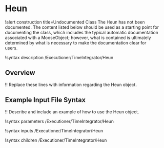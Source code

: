 # Heun

!alert construction title=Undocumented Class
The Heun has not been documented. The content listed below should be used as a starting point for
documenting the class, which includes the typical automatic documentation associated with a
MooseObject; however, what is contained is ultimately determined by what is necessary to make the
documentation clear for users.

!syntax description /Executioner/TimeIntegrator/Heun

## Overview

!! Replace these lines with information regarding the Heun object.

## Example Input File Syntax

!! Describe and include an example of how to use the Heun object.

!syntax parameters /Executioner/TimeIntegrator/Heun

!syntax inputs /Executioner/TimeIntegrator/Heun

!syntax children /Executioner/TimeIntegrator/Heun
